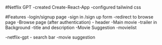 #Netflix GPT
-created Create-React-App
-configured tailwind css

#Features
-login/signup page
-sign in /sign up form
-redirect to browse page
-Browse page (after authentication) - header
-Main movie
-trailer in Background
-title and description
-Movie Suggestion
-movielist

-netflix-gpt - search bar
-movie suggestion
